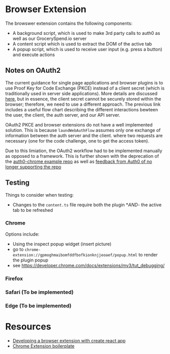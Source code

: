 # Browser Extension

The browswer extension contains the following components:

- A background script, which is used to make 3rd party calls to auth0 as well as our GrocerySpend.io server
- A content script which is used to extract the DOM of the active tab
- A popup script, which is used to receive user input (e.g. press a button) and execute actions

## Notes on OAuth2

The current guidance for single page applications and browser plugins is to use Proof Key for Code Exchange (PKCE) instead of a client secret (which is traditionally used in server side applications). More details are discussed [here](https://auth0.com/docs/flows/authorization-code-flow-with-proof-key-for-code-exchange-pkce), but in essence, the client secret cannot be securely stored within the browser; therefore, we need to use a different approach. The previous link includes a useful flow chart describing the different interactions bewteen the user, the client, the auth server, and our API server.

OAuth2 PKCE and browser extensions do not have a well implemented solution. This is because `laundWebAuthFlow` assumes only one exchange of information between the auth server and the client. where two requests are necessary (one for the code challenge, one to get the access token).

Due to this limiation, the OAuth2 workflow had to be implemented manually as opposed to a framework. This is further shown with the deprecation of the [auth0-chrome example repo](https://github.com/auth0-community/auth0-chrome) as well as [feedback from Auth0 of no longer supporting the repo](https://community.auth0.com/t/chrome-extension-advice/38887/9)

## Testing

Things to consider when testing:

- Changes to the `content.ts` file require both the plugin \*_AND_- the active tab to be refreshed

### Chrome

Options include:

- Using the inspect popup widget (insert picture)
- go to `chrome-extension://gpmoghmaibomfddfbofkionknjjeoaef/popup.html` to render the plugin popup
- see https://developer.chrome.com/docs/extensions/mv3/tut_debugging/

### Firefox

### Safari (To be implemented)

### Edge (To be implemented)

# Resources

- [Developing a browser extension with create react app](https://mmazzarolo.medium.com/developing-a-browser-extension-with-create-react-app-b0dcd3b32b3f)
- [Chrome Extension boilerplate](https://github.com/sivertschou/react-typescript-chrome-extension-boilerplate)
